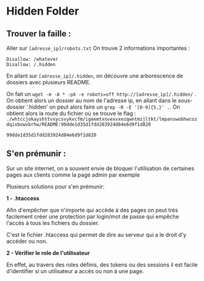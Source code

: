 # Hidden Folder

## Trouver la faille :

Aller sur `[adresse_ip]/robots.txt` On trouve 2 informations importantes :

```
Disallow: /whatever
Disallow: /.hidden
```

En allant sur `[adresse_ip]/.hidden`, on découvre une arborescence de dossiers avec plusieurs README.

On fait un `wget -m -A * -pk -e robots=off http://[adresse_ip]/.hidden/` . On obtient alors un dossier au nom de l'adresse ip, en allant dans le sous-dossier '.hidden' on peut alors faire un `grep -R -E '[0-9]{5,}' .`. On obtient alors la route du fichier où se trouve le flag : `./whtccjokayshttvxycsvykxcfm/igeemtxnvexvxezqwntmzjltkt/lmpanswobhwcozdqixbowvbrhw/README:99dde1d35d1fdd283924d84e6d9f1d820`

```
99dde1d35d1fdd283924d84e6d9f1d820
```

## S'en prémunir :

Sur un site internet, on a souvent envie de bloquer l'utilisation de certaines pages aux clients comme la page admin par exemple

Plusieurs solutions pour s'en prémunir:

**1 - .htaccess**

Afin d'empêcher que n'importe qui accède à des pages on peut très facilement créer une protection par login/mot de passe qui empêche l'accès à tous les fichiers du dossier.

C'est le fichier .htaccess qui permet de dire au serveur qui a le droit d'y accéder ou non.

**2 - Vérifier le role de l'utilisateur**

En effet, au travers des roles définis, des tokens ou des sessions il est facile d'identifier si un utilisateur a accès ou non à une page.
